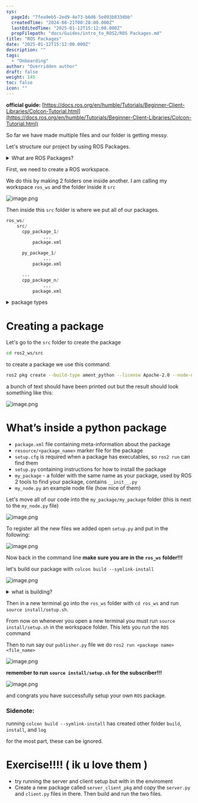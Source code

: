 ```yaml
---
sys:
  pageId: "7fea9eb5-2ed9-4e73-b6d6-5e093b833dbb"
  createdTime: "2024-08-21T00:28:00.000Z"
  lastEditedTime: "2025-01-12T15:12:00.000Z"
  propFilepath: "docs/Guides/intro_to_ROS2/ROS Packages.md"
title: "ROS Packages"
date: "2025-01-12T15:12:00.000Z"
description: ""
tags:
  - "Onboarding"
author: "Overridden author"
draft: false
weight: 145
toc: false
icon: ""
---
```


**official guide:** [https://docs.ros.org/en/humble/Tutorials/Beginner-Client-Libraries/Colcon-Tutorial.html](https://docs.ros.org/en/humble/Tutorials/Beginner-Client-Libraries/Colcon-Tutorial.html)

So far we have made multiple files and our folder is getting messy.

Let's structure our project by using ROS Packages.

<details>

<summary>What are ROS Packages?</summary>

ROS Packages are, as the name implies, packages of code that are highly sharable between ROS developers.

They consist of a folder, `package.xml` file, and source code

```python
      cpp_package_1/
		      ... imagine much code files here ..
          package.xml
```

</details>

First, we need to create a ROS workspace.

We do this by making 2 folders one inside another. I am calling my workspace `ros_ws` and the folder inside it `src`

![image.png](https://prod-files-secure.s3.us-west-2.amazonaws.com/d518164a-d88e-44d1-a4ee-3adb3bd8bce0/70706947-fd18-4537-a67b-e12946812d31/image.png?X-Amz-Algorithm=AWS4-HMAC-SHA256&X-Amz-Content-Sha256=UNSIGNED-PAYLOAD&X-Amz-Credential=ASIAZI2LB466YIOBLE5S%2F20250404%2Fus-west-2%2Fs3%2Faws4_request&X-Amz-Date=20250404T230809Z&X-Amz-Expires=3600&X-Amz-Security-Token=IQoJb3JpZ2luX2VjEKf%2F%2F%2F%2F%2F%2F%2F%2F%2F%2FwEaCXVzLXdlc3QtMiJHMEUCIQC7x1YoHCQdUihhI0UM2XGDz1%2BdOZBtl%2BoV6EdZBPPHQAIgGYxTx0vcckieKNg94akEICFBycdeYRKVRb2BpHPCHUkq%2FwMIIBAAGgw2Mzc0MjMxODM4MDUiDE%2FaY7Run8l7s7d1BSrcA8k2JpW3lkJFgAgZYM9h9JyymtPGYSUpWquT5Q%2FjCEVyTOdApEud%2FvfmTWsMwJSOB09LMBfKInSFhKa3%2F%2BjzA7ycNgwvh076wjCIZ2mWJGrNot8j%2FoZOHpGlGUVehi6fNdbxftI7MMsKr99l%2Br3ggmZmex9uoF1zB2b46i4S7bpr6%2Bze9KxIInZQaxeEJHLCW75aKDzQbkO6WlXuBy3uHNOJhBVaQxBdAzoAsL4Ch2E%2FfdMjf%2F30DkSBfIMDo7PXV4eprUlP6iYavVu8bIgujN5rq28gtBaB9cM6CpOHMEHqpW2E0sPcr4zWRdruy1k%2FQ195gN%2FtmTb3SMK7w96RFNDrfBL%2FlKJqqcF%2BdVBYY%2FzMDd3xnr1QBdTXarZPylRwktjlEyXmT8T%2FGziboFj7k3gn8T%2Btu4I%2F3y9ejuY2SXWmTUDDPmBMVNrXMdJffOtwYJxiMzDlony%2FyHJWUrvieuKh4McWwdw9cbSNRL7kExYFGhjaQv2kI3idLmu0yOkpQ2b5RChULgPA49OwFGD30fPRnKgdJY83bbhfvrwv%2BDdyOdz1M1DD5Pv93hP2P7OeRoncxAiiiH3Ro5fVNe92dT%2FRpgbC2HE%2B2jjPM3KE%2FS7pm1iNt6CyiA0xRk21MLi8wb8GOqUBpQVBJ9FmW5vpGDQtgInfbYqI8jzVS1Mr8fWX9EqIjlwTNNh2ulVfyXZKIgDFLMz60dgqKJYxZPX%2F3u4hU%2BZlBYLD%2FBnTyEWs8v5EyGpVEJttOwEgy1fKBhE112Oynv47a%2B99zWo4z%2FvxeotaJWFr9mJ1lXia99H94ivVF0enzZ0dtOohF6AhbV24hoatLl41N%2FyA7CPmpN%2BOXA46vJxcW661fbyo&X-Amz-Signature=a33c9d58ada035c82f3c8bd5d4715a67b5d805ae400308a110eab16696e6db39&X-Amz-SignedHeaders=host&x-id=GetObject)

Then inside this `src` folder is where we put all of our packages.

```python
ros_ws/
    src/
      cpp_package_1/
		      ...
          package.xml

      py_package_1/
		      ...
          package.xml

      ...
      cpp_package_n/
		      ...
          package.xml

```

<details>

<summary>package types</summary>

packages can be either `C++` or python.

the intern file structure is different for each but for this guide we will stick to creating python packages

</details>

# Creating a package

Let's go to the `src` folder to create the package

```bash
cd ros2_ws/src
```

to create a package we use this command:

```bash
ros2 pkg create --build-type ament_python --license Apache-2.0 --node-name my_node my_package
```

a bunch of text should have been printed out but the result should look something like this:

![image.png](https://prod-files-secure.s3.us-west-2.amazonaws.com/d518164a-d88e-44d1-a4ee-3adb3bd8bce0/e6cf1e3f-8512-4a3e-b131-079f800bf3e8/image.png?X-Amz-Algorithm=AWS4-HMAC-SHA256&X-Amz-Content-Sha256=UNSIGNED-PAYLOAD&X-Amz-Credential=ASIAZI2LB466YIOBLE5S%2F20250404%2Fus-west-2%2Fs3%2Faws4_request&X-Amz-Date=20250404T230809Z&X-Amz-Expires=3600&X-Amz-Security-Token=IQoJb3JpZ2luX2VjEKf%2F%2F%2F%2F%2F%2F%2F%2F%2F%2FwEaCXVzLXdlc3QtMiJHMEUCIQC7x1YoHCQdUihhI0UM2XGDz1%2BdOZBtl%2BoV6EdZBPPHQAIgGYxTx0vcckieKNg94akEICFBycdeYRKVRb2BpHPCHUkq%2FwMIIBAAGgw2Mzc0MjMxODM4MDUiDE%2FaY7Run8l7s7d1BSrcA8k2JpW3lkJFgAgZYM9h9JyymtPGYSUpWquT5Q%2FjCEVyTOdApEud%2FvfmTWsMwJSOB09LMBfKInSFhKa3%2F%2BjzA7ycNgwvh076wjCIZ2mWJGrNot8j%2FoZOHpGlGUVehi6fNdbxftI7MMsKr99l%2Br3ggmZmex9uoF1zB2b46i4S7bpr6%2Bze9KxIInZQaxeEJHLCW75aKDzQbkO6WlXuBy3uHNOJhBVaQxBdAzoAsL4Ch2E%2FfdMjf%2F30DkSBfIMDo7PXV4eprUlP6iYavVu8bIgujN5rq28gtBaB9cM6CpOHMEHqpW2E0sPcr4zWRdruy1k%2FQ195gN%2FtmTb3SMK7w96RFNDrfBL%2FlKJqqcF%2BdVBYY%2FzMDd3xnr1QBdTXarZPylRwktjlEyXmT8T%2FGziboFj7k3gn8T%2Btu4I%2F3y9ejuY2SXWmTUDDPmBMVNrXMdJffOtwYJxiMzDlony%2FyHJWUrvieuKh4McWwdw9cbSNRL7kExYFGhjaQv2kI3idLmu0yOkpQ2b5RChULgPA49OwFGD30fPRnKgdJY83bbhfvrwv%2BDdyOdz1M1DD5Pv93hP2P7OeRoncxAiiiH3Ro5fVNe92dT%2FRpgbC2HE%2B2jjPM3KE%2FS7pm1iNt6CyiA0xRk21MLi8wb8GOqUBpQVBJ9FmW5vpGDQtgInfbYqI8jzVS1Mr8fWX9EqIjlwTNNh2ulVfyXZKIgDFLMz60dgqKJYxZPX%2F3u4hU%2BZlBYLD%2FBnTyEWs8v5EyGpVEJttOwEgy1fKBhE112Oynv47a%2B99zWo4z%2FvxeotaJWFr9mJ1lXia99H94ivVF0enzZ0dtOohF6AhbV24hoatLl41N%2FyA7CPmpN%2BOXA46vJxcW661fbyo&X-Amz-Signature=b3d3037a3eec7c7c3c26b365bf2208d879168e52148f21f35d3eead92746b0ec&X-Amz-SignedHeaders=host&x-id=GetObject)

# What’s inside a python package

- `package.xml` file containing meta-information about the package
- `resource/<package_name>` marker file for the package
- `setup.cfg` is required when a package has executables, so `ros2 run` can find them
- `setup.py` containing instructions for how to install the package
- `my_package` - a folder with the same name as your package, used by ROS 2 tools to find your package, contains `__init__.py`
- `my_node.py` an example node file (how nice of them)

Let's move all of our code into the `my_package/my_package` folder (this is next to the `my_node.py` file)

![image.png](https://prod-files-secure.s3.us-west-2.amazonaws.com/d518164a-d88e-44d1-a4ee-3adb3bd8bce0/9ce58f11-0da9-4d3e-b86d-506a9685d378/image.png?X-Amz-Algorithm=AWS4-HMAC-SHA256&X-Amz-Content-Sha256=UNSIGNED-PAYLOAD&X-Amz-Credential=ASIAZI2LB466YIOBLE5S%2F20250404%2Fus-west-2%2Fs3%2Faws4_request&X-Amz-Date=20250404T230809Z&X-Amz-Expires=3600&X-Amz-Security-Token=IQoJb3JpZ2luX2VjEKf%2F%2F%2F%2F%2F%2F%2F%2F%2F%2FwEaCXVzLXdlc3QtMiJHMEUCIQC7x1YoHCQdUihhI0UM2XGDz1%2BdOZBtl%2BoV6EdZBPPHQAIgGYxTx0vcckieKNg94akEICFBycdeYRKVRb2BpHPCHUkq%2FwMIIBAAGgw2Mzc0MjMxODM4MDUiDE%2FaY7Run8l7s7d1BSrcA8k2JpW3lkJFgAgZYM9h9JyymtPGYSUpWquT5Q%2FjCEVyTOdApEud%2FvfmTWsMwJSOB09LMBfKInSFhKa3%2F%2BjzA7ycNgwvh076wjCIZ2mWJGrNot8j%2FoZOHpGlGUVehi6fNdbxftI7MMsKr99l%2Br3ggmZmex9uoF1zB2b46i4S7bpr6%2Bze9KxIInZQaxeEJHLCW75aKDzQbkO6WlXuBy3uHNOJhBVaQxBdAzoAsL4Ch2E%2FfdMjf%2F30DkSBfIMDo7PXV4eprUlP6iYavVu8bIgujN5rq28gtBaB9cM6CpOHMEHqpW2E0sPcr4zWRdruy1k%2FQ195gN%2FtmTb3SMK7w96RFNDrfBL%2FlKJqqcF%2BdVBYY%2FzMDd3xnr1QBdTXarZPylRwktjlEyXmT8T%2FGziboFj7k3gn8T%2Btu4I%2F3y9ejuY2SXWmTUDDPmBMVNrXMdJffOtwYJxiMzDlony%2FyHJWUrvieuKh4McWwdw9cbSNRL7kExYFGhjaQv2kI3idLmu0yOkpQ2b5RChULgPA49OwFGD30fPRnKgdJY83bbhfvrwv%2BDdyOdz1M1DD5Pv93hP2P7OeRoncxAiiiH3Ro5fVNe92dT%2FRpgbC2HE%2B2jjPM3KE%2FS7pm1iNt6CyiA0xRk21MLi8wb8GOqUBpQVBJ9FmW5vpGDQtgInfbYqI8jzVS1Mr8fWX9EqIjlwTNNh2ulVfyXZKIgDFLMz60dgqKJYxZPX%2F3u4hU%2BZlBYLD%2FBnTyEWs8v5EyGpVEJttOwEgy1fKBhE112Oynv47a%2B99zWo4z%2FvxeotaJWFr9mJ1lXia99H94ivVF0enzZ0dtOohF6AhbV24hoatLl41N%2FyA7CPmpN%2BOXA46vJxcW661fbyo&X-Amz-Signature=4a7935ad0f8ca97d800a1263a03a46eb890f58c84e21933641a3b2e0a9465cc8&X-Amz-SignedHeaders=host&x-id=GetObject)

To register all the new files we added open `setup.py` and put in the following:

![image.png](https://prod-files-secure.s3.us-west-2.amazonaws.com/d518164a-d88e-44d1-a4ee-3adb3bd8bce0/1cd7c262-4cae-4496-9d75-c178537d24a2/image.png?X-Amz-Algorithm=AWS4-HMAC-SHA256&X-Amz-Content-Sha256=UNSIGNED-PAYLOAD&X-Amz-Credential=ASIAZI2LB466YIOBLE5S%2F20250404%2Fus-west-2%2Fs3%2Faws4_request&X-Amz-Date=20250404T230809Z&X-Amz-Expires=3600&X-Amz-Security-Token=IQoJb3JpZ2luX2VjEKf%2F%2F%2F%2F%2F%2F%2F%2F%2F%2FwEaCXVzLXdlc3QtMiJHMEUCIQC7x1YoHCQdUihhI0UM2XGDz1%2BdOZBtl%2BoV6EdZBPPHQAIgGYxTx0vcckieKNg94akEICFBycdeYRKVRb2BpHPCHUkq%2FwMIIBAAGgw2Mzc0MjMxODM4MDUiDE%2FaY7Run8l7s7d1BSrcA8k2JpW3lkJFgAgZYM9h9JyymtPGYSUpWquT5Q%2FjCEVyTOdApEud%2FvfmTWsMwJSOB09LMBfKInSFhKa3%2F%2BjzA7ycNgwvh076wjCIZ2mWJGrNot8j%2FoZOHpGlGUVehi6fNdbxftI7MMsKr99l%2Br3ggmZmex9uoF1zB2b46i4S7bpr6%2Bze9KxIInZQaxeEJHLCW75aKDzQbkO6WlXuBy3uHNOJhBVaQxBdAzoAsL4Ch2E%2FfdMjf%2F30DkSBfIMDo7PXV4eprUlP6iYavVu8bIgujN5rq28gtBaB9cM6CpOHMEHqpW2E0sPcr4zWRdruy1k%2FQ195gN%2FtmTb3SMK7w96RFNDrfBL%2FlKJqqcF%2BdVBYY%2FzMDd3xnr1QBdTXarZPylRwktjlEyXmT8T%2FGziboFj7k3gn8T%2Btu4I%2F3y9ejuY2SXWmTUDDPmBMVNrXMdJffOtwYJxiMzDlony%2FyHJWUrvieuKh4McWwdw9cbSNRL7kExYFGhjaQv2kI3idLmu0yOkpQ2b5RChULgPA49OwFGD30fPRnKgdJY83bbhfvrwv%2BDdyOdz1M1DD5Pv93hP2P7OeRoncxAiiiH3Ro5fVNe92dT%2FRpgbC2HE%2B2jjPM3KE%2FS7pm1iNt6CyiA0xRk21MLi8wb8GOqUBpQVBJ9FmW5vpGDQtgInfbYqI8jzVS1Mr8fWX9EqIjlwTNNh2ulVfyXZKIgDFLMz60dgqKJYxZPX%2F3u4hU%2BZlBYLD%2FBnTyEWs8v5EyGpVEJttOwEgy1fKBhE112Oynv47a%2B99zWo4z%2FvxeotaJWFr9mJ1lXia99H94ivVF0enzZ0dtOohF6AhbV24hoatLl41N%2FyA7CPmpN%2BOXA46vJxcW661fbyo&X-Amz-Signature=c771978e3169cf0a9a59dc12d2d7a888af9ad54e53cb818d8f6482537d1f4ee0&X-Amz-SignedHeaders=host&x-id=GetObject)

Now back in the command line **make sure you are in the** **`ros_ws`** **folder!!!**

let's build our package with `colcon build --symlink-install`

![image.png](https://prod-files-secure.s3.us-west-2.amazonaws.com/d518164a-d88e-44d1-a4ee-3adb3bd8bce0/2f2a0d27-b173-48fd-b189-5f5c0ce65619/image.png?X-Amz-Algorithm=AWS4-HMAC-SHA256&X-Amz-Content-Sha256=UNSIGNED-PAYLOAD&X-Amz-Credential=ASIAZI2LB466YIOBLE5S%2F20250404%2Fus-west-2%2Fs3%2Faws4_request&X-Amz-Date=20250404T230809Z&X-Amz-Expires=3600&X-Amz-Security-Token=IQoJb3JpZ2luX2VjEKf%2F%2F%2F%2F%2F%2F%2F%2F%2F%2FwEaCXVzLXdlc3QtMiJHMEUCIQC7x1YoHCQdUihhI0UM2XGDz1%2BdOZBtl%2BoV6EdZBPPHQAIgGYxTx0vcckieKNg94akEICFBycdeYRKVRb2BpHPCHUkq%2FwMIIBAAGgw2Mzc0MjMxODM4MDUiDE%2FaY7Run8l7s7d1BSrcA8k2JpW3lkJFgAgZYM9h9JyymtPGYSUpWquT5Q%2FjCEVyTOdApEud%2FvfmTWsMwJSOB09LMBfKInSFhKa3%2F%2BjzA7ycNgwvh076wjCIZ2mWJGrNot8j%2FoZOHpGlGUVehi6fNdbxftI7MMsKr99l%2Br3ggmZmex9uoF1zB2b46i4S7bpr6%2Bze9KxIInZQaxeEJHLCW75aKDzQbkO6WlXuBy3uHNOJhBVaQxBdAzoAsL4Ch2E%2FfdMjf%2F30DkSBfIMDo7PXV4eprUlP6iYavVu8bIgujN5rq28gtBaB9cM6CpOHMEHqpW2E0sPcr4zWRdruy1k%2FQ195gN%2FtmTb3SMK7w96RFNDrfBL%2FlKJqqcF%2BdVBYY%2FzMDd3xnr1QBdTXarZPylRwktjlEyXmT8T%2FGziboFj7k3gn8T%2Btu4I%2F3y9ejuY2SXWmTUDDPmBMVNrXMdJffOtwYJxiMzDlony%2FyHJWUrvieuKh4McWwdw9cbSNRL7kExYFGhjaQv2kI3idLmu0yOkpQ2b5RChULgPA49OwFGD30fPRnKgdJY83bbhfvrwv%2BDdyOdz1M1DD5Pv93hP2P7OeRoncxAiiiH3Ro5fVNe92dT%2FRpgbC2HE%2B2jjPM3KE%2FS7pm1iNt6CyiA0xRk21MLi8wb8GOqUBpQVBJ9FmW5vpGDQtgInfbYqI8jzVS1Mr8fWX9EqIjlwTNNh2ulVfyXZKIgDFLMz60dgqKJYxZPX%2F3u4hU%2BZlBYLD%2FBnTyEWs8v5EyGpVEJttOwEgy1fKBhE112Oynv47a%2B99zWo4z%2FvxeotaJWFr9mJ1lXia99H94ivVF0enzZ0dtOohF6AhbV24hoatLl41N%2FyA7CPmpN%2BOXA46vJxcW661fbyo&X-Amz-Signature=2e7469d788e6f2f6648c071800ab4dbc8fe64e85aa67cbaf8924d40fb1d6db63&X-Amz-SignedHeaders=host&x-id=GetObject)

<details>

<summary>what is building?</summary>

if you are a CS major at Rose-Hulman you will learn the answer to this in CSSE132

but TLDR; is it combines all the code files into one program that can be run easily 

</details>

Then in a new terminal go into the `ros_ws` folder with `cd ros_ws` and run `source install/setup.sh`. 

From now on whenever you open a new terminal you must run `source install/setup.sh` in the workspace folder. This lets you run the `ROS` command

Then to run say our `publisher.py` file we do `ros2 run <package name> <file_name>`

![image.png](https://prod-files-secure.s3.us-west-2.amazonaws.com/d518164a-d88e-44d1-a4ee-3adb3bd8bce0/4f4b1219-3a44-4632-aa0a-ce3471699f59/image.png?X-Amz-Algorithm=AWS4-HMAC-SHA256&X-Amz-Content-Sha256=UNSIGNED-PAYLOAD&X-Amz-Credential=ASIAZI2LB466YIOBLE5S%2F20250404%2Fus-west-2%2Fs3%2Faws4_request&X-Amz-Date=20250404T230810Z&X-Amz-Expires=3600&X-Amz-Security-Token=IQoJb3JpZ2luX2VjEKf%2F%2F%2F%2F%2F%2F%2F%2F%2F%2FwEaCXVzLXdlc3QtMiJHMEUCIQC7x1YoHCQdUihhI0UM2XGDz1%2BdOZBtl%2BoV6EdZBPPHQAIgGYxTx0vcckieKNg94akEICFBycdeYRKVRb2BpHPCHUkq%2FwMIIBAAGgw2Mzc0MjMxODM4MDUiDE%2FaY7Run8l7s7d1BSrcA8k2JpW3lkJFgAgZYM9h9JyymtPGYSUpWquT5Q%2FjCEVyTOdApEud%2FvfmTWsMwJSOB09LMBfKInSFhKa3%2F%2BjzA7ycNgwvh076wjCIZ2mWJGrNot8j%2FoZOHpGlGUVehi6fNdbxftI7MMsKr99l%2Br3ggmZmex9uoF1zB2b46i4S7bpr6%2Bze9KxIInZQaxeEJHLCW75aKDzQbkO6WlXuBy3uHNOJhBVaQxBdAzoAsL4Ch2E%2FfdMjf%2F30DkSBfIMDo7PXV4eprUlP6iYavVu8bIgujN5rq28gtBaB9cM6CpOHMEHqpW2E0sPcr4zWRdruy1k%2FQ195gN%2FtmTb3SMK7w96RFNDrfBL%2FlKJqqcF%2BdVBYY%2FzMDd3xnr1QBdTXarZPylRwktjlEyXmT8T%2FGziboFj7k3gn8T%2Btu4I%2F3y9ejuY2SXWmTUDDPmBMVNrXMdJffOtwYJxiMzDlony%2FyHJWUrvieuKh4McWwdw9cbSNRL7kExYFGhjaQv2kI3idLmu0yOkpQ2b5RChULgPA49OwFGD30fPRnKgdJY83bbhfvrwv%2BDdyOdz1M1DD5Pv93hP2P7OeRoncxAiiiH3Ro5fVNe92dT%2FRpgbC2HE%2B2jjPM3KE%2FS7pm1iNt6CyiA0xRk21MLi8wb8GOqUBpQVBJ9FmW5vpGDQtgInfbYqI8jzVS1Mr8fWX9EqIjlwTNNh2ulVfyXZKIgDFLMz60dgqKJYxZPX%2F3u4hU%2BZlBYLD%2FBnTyEWs8v5EyGpVEJttOwEgy1fKBhE112Oynv47a%2B99zWo4z%2FvxeotaJWFr9mJ1lXia99H94ivVF0enzZ0dtOohF6AhbV24hoatLl41N%2FyA7CPmpN%2BOXA46vJxcW661fbyo&X-Amz-Signature=8c9d5f3ab1d5e202632b832cb89da13993b4d57cfa852355326bde664033e07a&X-Amz-SignedHeaders=host&x-id=GetObject)

**remember to run** **`source install/setup.sh`** **for the subscriber!!!**

![image.png](https://prod-files-secure.s3.us-west-2.amazonaws.com/d518164a-d88e-44d1-a4ee-3adb3bd8bce0/02121119-dad4-49ec-8356-c956108b4243/image.png?X-Amz-Algorithm=AWS4-HMAC-SHA256&X-Amz-Content-Sha256=UNSIGNED-PAYLOAD&X-Amz-Credential=ASIAZI2LB466YIOBLE5S%2F20250404%2Fus-west-2%2Fs3%2Faws4_request&X-Amz-Date=20250404T230810Z&X-Amz-Expires=3600&X-Amz-Security-Token=IQoJb3JpZ2luX2VjEKf%2F%2F%2F%2F%2F%2F%2F%2F%2F%2FwEaCXVzLXdlc3QtMiJHMEUCIQC7x1YoHCQdUihhI0UM2XGDz1%2BdOZBtl%2BoV6EdZBPPHQAIgGYxTx0vcckieKNg94akEICFBycdeYRKVRb2BpHPCHUkq%2FwMIIBAAGgw2Mzc0MjMxODM4MDUiDE%2FaY7Run8l7s7d1BSrcA8k2JpW3lkJFgAgZYM9h9JyymtPGYSUpWquT5Q%2FjCEVyTOdApEud%2FvfmTWsMwJSOB09LMBfKInSFhKa3%2F%2BjzA7ycNgwvh076wjCIZ2mWJGrNot8j%2FoZOHpGlGUVehi6fNdbxftI7MMsKr99l%2Br3ggmZmex9uoF1zB2b46i4S7bpr6%2Bze9KxIInZQaxeEJHLCW75aKDzQbkO6WlXuBy3uHNOJhBVaQxBdAzoAsL4Ch2E%2FfdMjf%2F30DkSBfIMDo7PXV4eprUlP6iYavVu8bIgujN5rq28gtBaB9cM6CpOHMEHqpW2E0sPcr4zWRdruy1k%2FQ195gN%2FtmTb3SMK7w96RFNDrfBL%2FlKJqqcF%2BdVBYY%2FzMDd3xnr1QBdTXarZPylRwktjlEyXmT8T%2FGziboFj7k3gn8T%2Btu4I%2F3y9ejuY2SXWmTUDDPmBMVNrXMdJffOtwYJxiMzDlony%2FyHJWUrvieuKh4McWwdw9cbSNRL7kExYFGhjaQv2kI3idLmu0yOkpQ2b5RChULgPA49OwFGD30fPRnKgdJY83bbhfvrwv%2BDdyOdz1M1DD5Pv93hP2P7OeRoncxAiiiH3Ro5fVNe92dT%2FRpgbC2HE%2B2jjPM3KE%2FS7pm1iNt6CyiA0xRk21MLi8wb8GOqUBpQVBJ9FmW5vpGDQtgInfbYqI8jzVS1Mr8fWX9EqIjlwTNNh2ulVfyXZKIgDFLMz60dgqKJYxZPX%2F3u4hU%2BZlBYLD%2FBnTyEWs8v5EyGpVEJttOwEgy1fKBhE112Oynv47a%2B99zWo4z%2FvxeotaJWFr9mJ1lXia99H94ivVF0enzZ0dtOohF6AhbV24hoatLl41N%2FyA7CPmpN%2BOXA46vJxcW661fbyo&X-Amz-Signature=cee8340bae59a512063a6b091cae4efb0a1652b23c9e583fc9e1cdefe86e1174&X-Amz-SignedHeaders=host&x-id=GetObject)

and congrats you have successfully setup your own `ROS` package.

### Sidenote:

running `colcon build --symlink-install` has created other folder `build`, `install`, and `log`

for the most part, these can be ignored.

# Exercise!!!! ( ik u love them )

- try running the server and client setup but with in the enviroment
- Create a new package called `server_client_pkg` and copy the `server.py` and `client.py` files in there. Then build and run the two files.
